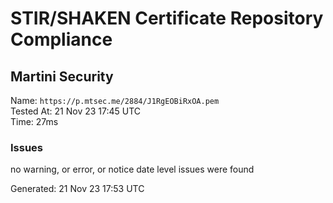 # STIR/SHAKEN Certificate Repository Compliance

## Martini Security

Name: `https://p.mtsec.me/2884/J1RgEOBiRxOA.pem`\
Tested At: 21 Nov 23 17:45 UTC\
Time: 27ms

### Issues

no warning, or error, or notice date level issues were found

Generated: 21 Nov 23 17:53 UTC